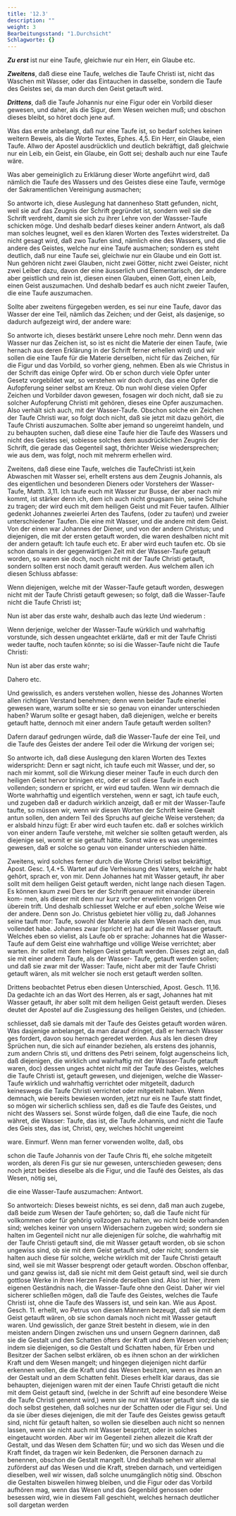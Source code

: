 ```yaml
---
title: '12.3'
description: ""
weight: 3
Bearbeitungsstand: "1.Durchsicht"
Schlagworte: {}
---
```


<!-- Seite 573 -->

***Zu erst*** ist nur eine Taufe, gleichwie nur
ein Herr, ein Glaube etc.

***Zweitens***, daß diese eine Taufe, welches die
Taufe Christi ist, nicht das Waschen mit Wasser,
oder das Eintauchen in dasselbe, sondern die Taufe
des Geistes sei, da man durch den Geist getauft
wird.

***Drittens***, daß die Taufe Johannis nur eine
Figur oder ein Vorbild dieser gewesen, und daher,
als die Sigur, dem Wesen weichen muß;
und obschon dieses bleibt, so höret doch jene
auf.

Was das erste anbelangt, daß nur eine Taufe ist,
so bedarf solches keinen weitern Beweis, als die Worte
Textes, Ephes. 4,5. Ein Herr, ein Glaube, eien
Taufe. Allwo der Apostel ausdrücklich und deutlich
bekräftigt, daß gleichwie nur ein Leib, ein Geist,
ein Glaube, ein Gott sei; deshalb auch nur eine
Taufe wäre.

Was aber gemeiniglich zu Erklärung dieser Worte<!-- Seite 574 -->
angeführt wird, daß nämlich die Taufe des
Wassers und des Geistes diese eine Taufe, vermöge
der Sakramentlichen Vereinigung ausmachen;

So antworte ich, diese Auslegung hat dannenheso
Statt gefunden, nicht, weil sie auf das Zeugnis
der Schrift gegründet ist, sondern weil sie die Schrift
verdreht, damit sie sich zu ihrer Lehre von der Wassser-Taufe
schicken möge. Und deshalb bedarf dieses keiner
andern Antwort, als daß man solches leugnet,
weil es den klaren Worten des Textes widerstreitet.
Da nicht gesagt wird, daß zwo Taufen sind, nämlich
eine des Wassers, und die andere des Geistes,
welche nur eine Taufe ausmachen; sondern es steht
deutlich, daß nur eine Taufe sei, gleichwie nur ein
Glaube und ein Gott ist. Nun gehören nicht
zwei Glauben, nicht zwei Götter, nicht zwei Geister,
nicht zwei Leiber dazu, davon der eine äusserlich
und Elementarisch, der andere aber geistlich
und rein ist, diesen einen Glauben, einen Gott,
einen Leib, einen Geist auszumachen. Und deshalb
bedarf es auch nicht zweier Taufen, die eine Taufe
auszumachen.

Sollte aber zweitens fürgegeben werden, es sei
nur eine Taufe, davor das Wasser der eine
Teil, nämlich das Zeichen; und der Geist, als
dasjenige, so dadurch aufgezeigt wird, der andere
ware:

So antworte ich, dieses bestärkt unsere Lehre noch
mehr. Denn wenn das Wasser nur das Zeichen ist,
so ist es nicht die Materie der einen Taufe, (wie hernach
aus deren Erklärung in der Schrift ferner erhellen
wird) und wir sollen die eine Taufe für die Materie
derselben, nicht für das Zeichen, für die Figur
und das Vorbild, so vorher gieng, nehmen. Eben
als wie Christus in der Schrift das einige Opfer<!-- Seite 575 -->
wird. Ob er schon durch viele Opfer unter
Gesetz vorgebildet war, so verstehen wir doch
durch, das eine Opfer die Aufopferung seiner selbst
am Kreuz. Ob nun wohl diese vielen Opfer Zeichen
und Vorbilder davon gewesen, fosagen wir doch nicht,
daß sie zu solcher Aufopferung Christi mit gehören,
dieses eine Opfer auszumachen. Also verhält sich
auch, mit der Wasser-Taufe. Obschon solche ein Zeichen
der Taufe Christi war, so folgt doch nicht, daß
sie jetzt mit dazu gehört, die Taufe Christi auszumachen.
Sollte aber jemand so ungereimt handeln,
und zu behaupten suchen, daß diese eine Taufe hier
die Taufe des Wassers und nicht des Geistes sei,
sobiesse solches dem ausdrücklichen Zeugnis der Schrift,
die gerade das Gegenteil sagt, thðrichter Weise wiedersprechen;
wie aus dem, was folgt, noch mit mehrerm
erhellen wird.

Zweitens, daß diese eine Taufe, welches die
TaufeChristi ist,kein Abwaschen mit Wasser sei, erhellt
erstens aus dem Zeugnis Johannis, als des eigentlichen
und besonderen Dieners oder Vorstehers der
Wasser-Taufe, Matth. 3,11. Ich taufe euch
mit Wasser zur Busse, der aber nach mir kommt,
ist stärker denn ich, dem ich auch nicht gnugsam
bin, seine Schuhe zu tragen; der wird euch mit
dem heiligen Geist und mit Feuer taufen. Allhier
gedenkt Johannes zweierlei Arten des Taufens,
(oder zu taufen) und zweier unterschiedener Taufen.
Die eine mit Wasser, und die andere mit dem Geist.
Von der einen war Johannes der Diener, und von
der andern Christus; und diejenigen, die mit der ersten
getauft worden, die waren deshalben nicht mit der
andern getauft: Ich taufe euch etc. Er aber wird
euch taufen etc. Ob sie schon damals in der gegenwärtigen
Zeit mit der Wasser-Taufe getauft worden,
so waren sie doch, noch nicht mit der Taufe Christi<!-- Seite 576 -->
getauft, sondern sollten erst noch damit gerauft
werden. Aus welchem allen ich diesen Schluss abfasse:

Wenn diejenigen, welche mit der Wasser-Taufe
getauft worden, deswegen nicht mit der Taufe Christi
getauft gewesen; so folgt, daß die Wasser-Taufe
nicht die Taufe Christi ist;

Nun ist aber das erste wahr, deshalb auch das lezte
Und wiederum :

Wenn derjenige, welcher der Wasser-Taufe würklich
und wahrhaftig vorstunde, sich dessen ungeachtet
erklärte, daß er mit der Taufe Christi weder taufte,
noch taufen könnte; so isi die Wasser-Taufe nicht
die Taufe Christi:

Nun ist aber das erste wahr;

Dahero etc.

Und gewisslich, es anders verstehen wollen, hiesse
des Johannes Worten allen richtigen Verstand benehmen;
denn wenn beider Taufe einerlei gewesen ware,
warum sollte er sie so genau von einander unterschieden
haben? Warum sollte er gesagt haben, daß
diejenigen, welche er bereits getauft hatte, dennoch
mit einer andern Taufe getauft werden sollten?

Dafern darauf gedrungen würde, daß die Wasser-Taufe
der eine Teil, und die Taufe des
Geistes der andere Teil oder die Wirkung der
vorigen sei;

So antworte ich, daß diese Auslegung den klaren
Worten des Textes widerspricht: Denn er sagt nicht,
ich taufe euch mit Wasser, und der, so nach mir
kommt, soll die Wirkung dieser meiner Taufe
in euch durch den heiligen Geist hervor brinigen
etc, oder er soll diese Taufe in euch vollenden;
sondern er spricht, er wird eud taufen. Wenn
wir demnach die Worte wahrhaftig und eigentlich
verstehen, wenn er sagt, ich taufe euch, und zugeben<!-- Seite 577 -->
daß er dadurch wirklich anzeigt, daß er mit
der Wasser-Taufe taufte, so müssen wir, wenn wir
diesen Worten der Schrift keine Gewalt antun sollen,
den andern Teil des Spruchs auf gleiche Weise
verstehen; da er alsbald hinzu fügt: Er aber
wird euch taufen etc. daß er solches wirklich von
einer andern Taufe verstehe, mit welcher sie sollten
getauft werden, als diejenige sei, womit er sie getauft
hätte. Sonst wäre es was ungereimtes gewesen,
daß er solche so genau von einander unterschieden
hätte.

Zweitens, wird solches ferner durch die Worte
Christi selbst bekräftigt, Apost. Gesc. 1,4.+5.
Wartet auf die Verheissung des Vaters, welche
ihr habt gehört, sprach er, von mir. Denn
Johannes hat mit Wasser getauft, ihr aber sollt
mit dem heiligen Geist getauft werden, nicht lange
nach diesen Tagen. Es können kaum zwei Ders
ter der Schrift genauer mit einander überein kom-
men, als dieser mit dem nur kurz vorher erwelinten
vorigen Ort überein trift. Und deshalb
schliesset Welche
er auf eben ,solche Weise wie der andere. Denn son Jo.
Christus gebietet hier völlig zu, daß Johannes seine tauft mor:
Taufe, sowohl der Materie als dem Wesen nach den, mus
vollendet habe. Johannes zwar (spricht er) hat auf die
mit Wasser getauft. Welches eben so vielist, als Laufe
ob er sprache: Johannes hat die Wasser-Taufe auf dem Geist
eine wahrhaftige und völlige Weise verrichtet; aber warten.
ihr sollet mit dem heligen Geist getauft werden.
Dieses zeigt an, daß sie mit einer andern Taufe, als
der Wasser- Taufe, getauft werden sollen; und daß
sie zwar mit der Wasser: Taufe, nicht aber mit der
Taufe Christi getauft wären, als mit welcher sie
noch erst getauft werden sollten.

Drittens beobachtet Petrus eben diesen Unterschied,
Apost. Gesch. 11,16. Da gedachte ich<!-- Seite 578 -->
an das Wort des Herren, als er sagt, Johannes
hat mit Wasser getauft, ihr aber sollt mit dem
heiligen Geist getauft werden. Dieses deutet der
Apostel auf die Zusgiessung des heiligen Geistes, und (chieden.

schliesset, daß sie damals mit der Taufe des Geistes getauft worden wären. Was dasjenige anbelanget, da man darauf dringet, daß er hernach Wasser ges fordert, davon sou hernach geredet werden. Aus als len diesen drey Sprüchen nun, die sich auf einander beziehen, als erstens des johannis, zum andern Chris sti, und drittens des Petri seinem, folgt augenscheins lich, daß diejenigen, die wirklich und walırhaftig mit der Wasser-Taufe getauft waren, doc) dessen unges achtet nicht mit der Taufe des Geistes, welches die Taufe Christi ist, getauft gewesen, und diejenigen, welche die Wasser- Taufe wirklich und wahrhaftig verrichtet oder mitgeteilt, dadurch keineswegs die Taufe Christi verrichtet oder mitgeteilt haben. Wenn demnach, wie bereits bewiesen worden, jetzt nur eis ne Taufe statt findet, so mögen wir sicherlich schliess sen, daß es die Taufe des Geistes, und nicht des Wassers sei. Sonst würde folgen, daß die eine Taufe, die noch währet, die Wasser: Taufe, das ist, die Taufe Johannis, und nicht die Taufe des Geis stes, das ist, Christi, qey, welches höchit ungereimt

ware. Einmurf. Wenn man ferner vorwenden wollte, daß, obs

schon die Taufe Johannis von der Taufe Chris fti, ehe solche mitgeteilt worden, als deren Fis gur sie nur gewesen, unterschieden gewesen; dens noch jetzt beides dieselbe als die Figur, und die Taufé des Geistes, als das Wesen, nötig sei,

die eine Wasser-Taufe auszumachen: Antwort.

So antworteich: Dieses beweist nichts, es sei denn,
daß man auch zugebe, daß beide zum Wesen der Taufe
gehörten; so, daß die Taufe nicht für vollkommen<!-- Seite 579 -->
oder für gehörig vollzogen zu halten, wo nicht beide
vorhanden sind; welches keiner von unsern Widersachern
zugeben wird; sondern sie halten im Gegenteil
nicht nur alle diejenigen für solche, die wahrhaftig
mit der Taufe Christi getauft sind, die mit Wasser
getauft worden, ob sie schon ungewiss sind, ob sie mit
dem Geist getauft sind, oder nicht; sondern sie halten
auch diese für solche, welche wirklich mit der Taufe
Christi getauft sind, weil sie mit Wasser besprengt
oder getauft worden. Obschon offenbar, und ganz
gewiss ist, daß sie nicht mit dem Geist getauft sind,
weil sie durch gottlose Werke in ihren Herzen Feinde
derselben sind. Also ist hier, ihrem eigenen Geständnis
nach, die Wasser-Taufe ohne den Geist. Daher
wir viel sicherer schließen mögen, daß die Taufe
des Geistes, welches die Taufe Christi ist, ohne die
Taufe des Wassers ist, und sein kan. Wie aus Apost.
Gesch. 11. erhellt, wo Petrus von diesen Männern
bezeugt, daß sie mit dem Geist getauft wären, ob
sie schon damals noch nicht mit Wasser getauft waren.
Und gewisslich, der ganze Streit besteht in diesem,
wie in den meisten andern Dingen zwischen uns
und unsern Gegnern darinnen, daß sie die Gestalt und
den Schatten öfters der Kraft und dem Wesen vorziehen;
indem sie diejenigen, so die Gestalt und Schatten
haben, für Erben und Besitzer der Sachen selbst
erklären, ob es ihnen schon an der wirklichen Kraft
und dem Wesen mangelt; und hingegen diejenigen nicht
darfür erkennen wollen, die die Kraft und das Wesen
besitzen, wenn es ihnen an der Gestalt und an dem
Schatten fehlt. Dieses erhellt klar daraus, das
sie behaupten, diejenigen waren mit der einen Taufe
Christi getauft die nicht mit dem Geist getauft sind,
(welche in der Schrift auf eine besondere Weise die
Taufe Christi genennt wird,) wenn sie nur mit Wasser
getauft sind; da sie doch selbst gestehen, daß solches<!-- Seite 580 -->
nur der Schatten oder die Figur sei. Und da
sie über dieses diejenigen, die mit der Taufe des Geistes
gewiss getauft sind, nicht für getauft halten, so
wollen sie dieselben auch nicht so nennen lassen, wenn
sie nicht auch mit Wasser bespritzt, oder in solches
eingetaucht worden. Aber wir im Gegenteil ziehen
allezeit die Kraft der Gestalt, und das Wesen dem
Schatten für; und wo sich das Wesen und die Kraft
findet, da tragen wir kein Bedenken, die Personen
darnach zu benennen, obschon die Gestalt mangelt.
Und deshalb sehen wir allemal zuförderst auf das
Wesen und die Kraft, streben darnach, und verteidigen
dieselben, weil wir wissen, daß solche unumgänglich
nötig sind. Obschon die Gestalten bisweilen
hinweg bleiben, und die Figur oder das Vorbild
aufhören mag, wenn das Wesen und das Gegenbild
genossen oder besessen wird, wie in diesem Fall geschieht,
welches hernach deutlicher soll dargetan werden

